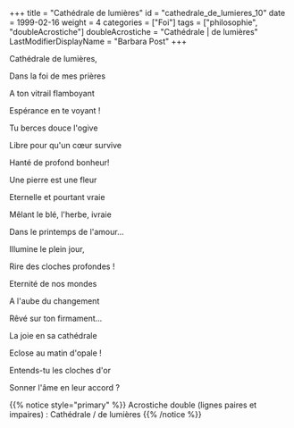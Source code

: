 +++
title = "Cathédrale de lumières"
id = "cathedrale_de_lumieres_10"
date = 1999-02-16
weight = 4
categories = ["Foi"]
tags = ["philosophie", "doubleAcrostiche"]
doubleAcrostiche = "Cathédrale | de lumières"
LastModifierDisplayName = "Barbara Post"
+++

Cathédrale de lumières,

Dans la foi de mes prières

A ton vitrail flamboyant

Espérance en te voyant !

Tu berces douce l'ogive

Libre pour qu'un cœur survive

Hanté de profond bonheur!

Une pierre est une fleur

Eternelle et pourtant vraie

Mêlant le blé, l'herbe, ivraie

Dans le printemps de l'amour...

Illumine le plein jour,

Rire des cloches profondes !

Eternité de nos mondes

A l'aube du changement

Rêvé sur ton firmament...

La joie en sa cathédrale

Eclose au matin d'opale !

Entends-tu les cloches d'or

Sonner l'âme en leur accord ?

{{% notice style="primary" %}}
Acrostiche double (lignes paires et impaires) : Cathédrale / de lumières
{{% /notice %}}
